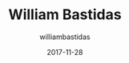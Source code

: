 ---
layout: author
title: "William Bastidas"
author: williambastidas
permalink: /blog/authors/williambastidas/
date: 2017-11-28
---
